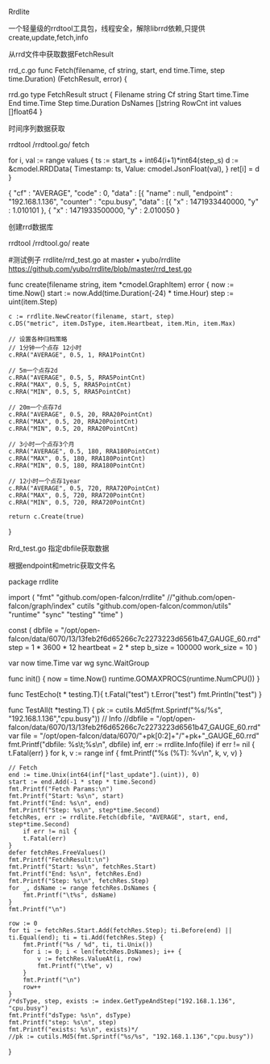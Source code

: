 





Rrdlite





一个轻量级的rrdtool工具包，线程安全，解除librrd依赖,只提供create,update,fetch,info

从rrd文件中获取数据FetchResult



rrd_c.go
func Fetch(filename, cf string, start, end time.Time, step time.Duration) (FetchResult, error) {

rrd.go
type FetchResult struct {
    Filename string
    Cf       string
    Start    time.Time
    End      time.Time
    Step     time.Duration
    DsNames  []string
    RowCnt   int
    values   []float64
}


时间序列数据获取

rrdtool /rrdtool.go/ fetch

for i, val := range values {
    ts := start_ts + int64(i+1)*int64(step_s)
    d := &cmodel.RRDData{
        Timestamp: ts,
        Value:     cmodel.JsonFloat(val),
    }
    ret[i] = d
}

{
	"cf" : "AVERAGE",
	"code" : 0,
	"data" : [{
			"name" : null,
			"endpoint" : "192.168.1.136",
			"counter" : "cpu.busy",
			"data" : [{
					"x" : 1471933440000,
					"y" : 1.010101
				}, {
					"x" : 1471933500000,
					"y" : 2.010050
				}


创建rrd数据库

rrdtool /rrdtool.go/ reate

#测试例子
rrdlite/rrd_test.go at master • yubo/rrdlite 
https://github.com/yubo/rrdlite/blob/master/rrd_test.go

func create(filename string, item *cmodel.GraphItem) error {
    now := time.Now()
    start := now.Add(time.Duration(-24) * time.Hour)
    step := uint(item.Step)

    c := rrdlite.NewCreator(filename, start, step)
    c.DS("metric", item.DsType, item.Heartbeat, item.Min, item.Max)

    // 设置各种归档策略
    // 1分钟一个点存 12小时
    c.RRA("AVERAGE", 0.5, 1, RRA1PointCnt)

    // 5m一个点存2d
    c.RRA("AVERAGE", 0.5, 5, RRA5PointCnt)
    c.RRA("MAX", 0.5, 5, RRA5PointCnt)
    c.RRA("MIN", 0.5, 5, RRA5PointCnt)

    // 20m一个点存7d
    c.RRA("AVERAGE", 0.5, 20, RRA20PointCnt)
    c.RRA("MAX", 0.5, 20, RRA20PointCnt)
    c.RRA("MIN", 0.5, 20, RRA20PointCnt)

    // 3小时一个点存3个月
    c.RRA("AVERAGE", 0.5, 180, RRA180PointCnt)
    c.RRA("MAX", 0.5, 180, RRA180PointCnt)
    c.RRA("MIN", 0.5, 180, RRA180PointCnt)

    // 12小时一个点存1year
    c.RRA("AVERAGE", 0.5, 720, RRA720PointCnt)
    c.RRA("MAX", 0.5, 720, RRA720PointCnt)
    c.RRA("MIN", 0.5, 720, RRA720PointCnt)

    return c.Create(true)
}



Rrd_test.go 指定dbfile获取数据

根据endpoint和metric获取文件名

package rrdlite

import (
	"fmt"
        "github.com/open-falcon/rrdlite"
	//"github.com/open-falcon/graph/index"
	cutils "github.com/open-falcon/common/utils"
 	"runtime"
	"sync"
	"testing"
	"time"
)

const (
	dbfile    = "/opt/open-falcon/data/6070/13/13feb2f6d65266c7c2273223d6561b47_GAUGE_60.rrd"
	step      = 1 * 3600 * 12
	heartbeat = 2 * step
	b_size    = 100000
	work_size = 10
)

var now time.Time
var wg sync.WaitGroup

func init() {
	now = time.Now()
	runtime.GOMAXPROCS(runtime.NumCPU())
}

func TestEcho(t * testing.T){
	t.Fatal("test")
	t.Error("test")
	fmt.Println("test")
}

func TestAll(t *testing.T) {
	pk := cutils.Md5(fmt.Sprintf("%s/%s", "192.168.1.136","cpu.busy"))
        // Info
	//dbfile    = "/opt/open-falcon/data/6070/13/13feb2f6d65266c7c2273223d6561b47_GAUGE_60.rrd"
	var file = "/opt/open-falcon/data/6070/"+pk[0:2]+"/"+pk+"_GAUGE_60.rrd"
	fmt.Printf("dbfile: %s\t;%s\n", dbfile)
	inf, err := rrdlite.Info(file)
	if err != nil {
		t.Fatal(err)
	}
	for k, v := range inf {
		fmt.Printf("%s (%T): %v\n", k, v, v)
	}

	// Fetch
	end := time.Unix(int64(inf["last_update"].(uint)), 0)
	start := end.Add(-1 * step * time.Second)
	fmt.Printf("Fetch Params:\n")
	fmt.Printf("Start: %s\n", start)
	fmt.Printf("End: %s\n", end)
	fmt.Printf("Step: %s\n", step*time.Second)
	fetchRes, err := rrdlite.Fetch(dbfile, "AVERAGE", start, end, step*time.Second)
        if err != nil {
		t.Fatal(err)
	}
	defer fetchRes.FreeValues()
	fmt.Printf("FetchResult:\n")
	fmt.Printf("Start: %s\n", fetchRes.Start)
	fmt.Printf("End: %s\n", fetchRes.End)
	fmt.Printf("Step: %s\n", fetchRes.Step)
	for _, dsName := range fetchRes.DsNames {
		fmt.Printf("\t%s", dsName)
	}
	fmt.Printf("\n")

	row := 0
	for ti := fetchRes.Start.Add(fetchRes.Step); ti.Before(end) || ti.Equal(end); ti = ti.Add(fetchRes.Step) {
		fmt.Printf("%s / %d", ti, ti.Unix())
		for i := 0; i < len(fetchRes.DsNames); i++ {
			v := fetchRes.ValueAt(i, row)
			fmt.Printf("\t%e", v)
		}
		fmt.Printf("\n")
		row++
	}
	/*dsType, step, exists := index.GetTypeAndStep("192.168.1.136", "cpu.busy")
	fmt.Printf("dsType: %s\n", dsType)
	fmt.Printf("step: %s\n", step)
	fmt.Printf("exists: %s\n", exists)*/
	//pk := cutils.Md5(fmt.Sprintf("%s/%s", "192.168.1.136","cpu.busy"))
	
}



